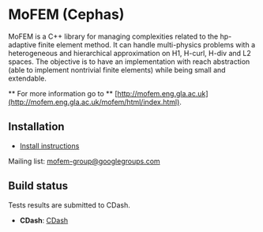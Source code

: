 # **MoFEM (Cephas)** #

MoFEM is a C++ library for managing complexities related to the hp-adaptive
finite element method. It can handle multi-physics problems with a
heterogeneous and hierarchical approximation on H1, H-curl, H-div and L2
spaces. The objective is to have an implementation with reach abstraction
(able to implement nontrivial finite elements) while being small and
extendable.

** For more information go to ** [http://mofem.eng.gla.ac.uk](http://mofem.eng.gla.ac.uk/mofem/html/index.html). 

## Installation

* [Install instructions](
  http://mofem.eng.gla.ac.uk/mofem/html/installation.html)

Mailing list: [mofem-group@googlegroups.com](
  https://groups.google.com/forum/#!forum/mofem-group)  

## Build status

Tests results are submitted to CDash.

- **CDash**: [CDash](http://cdash.eng.gla.ac.uk/cdash/)
